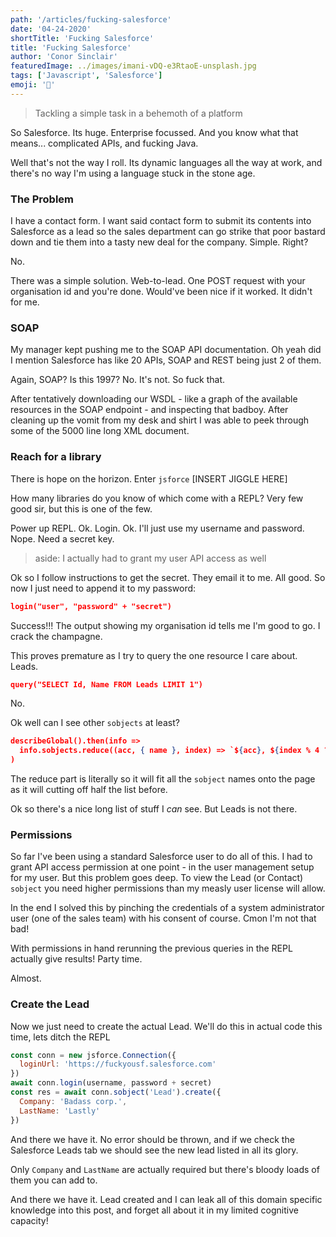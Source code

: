 ```yaml
---
path: '/articles/fucking-salesforce'
date: '04-24-2020'
shortTitle: 'Fucking Salesforce'
title: 'Fucking Salesforce'
author: 'Conor Sinclair'
featuredImage: ../images/imani-vDQ-e3RtaoE-unsplash.jpg
tags: ['Javascript', 'Salesforce']
emoji: '🍳'
---
```


> Tackling a simple task in a behemoth of a platform

So Salesforce. Its huge. Enterprise focussed. And you know what that means... complicated APIs, and fucking Java.

Well that's not the way I roll. Its dynamic languages all the way at work, and there's no way I'm using a language stuck in the stone age.

### The Problem

I have a contact form. I want said contact form to submit its contents into Salesforce as a lead so the sales department can go strike that poor bastard down and tie them into a tasty new deal for the company. Simple. Right?

No.

There was a simple solution. Web-to-lead. One POST request with your organisation id and you're done. Would've been nice if it worked. It didn't for me.

### SOAP

My manager kept pushing me to the SOAP API documentation. Oh yeah did I mention Salesforce has like 20 APIs, SOAP and REST being just 2 of them.

Again, SOAP? Is this 1997? No. It's not. So fuck that.

After tentatively downloading our WSDL - like a graph of the available resources in the SOAP endpoint - and inspecting that badboy. After cleaning up the vomit from my desk and shirt I was able to peek through some of the 5000 line long XML document.

### Reach for a library

There is hope on the horizon. Enter `jsforce` [INSERT JIGGLE HERE]

How many libraries do you know of which come with a REPL? Very few good sir, but this is one of the few.

Power up REPL. Ok. Login. Ok. I'll just use my username and password. Nope. Need a secret key.

> aside: I actually had to grant my user API access as well

Ok so I follow instructions to get the secret. They email it to me. All good. So now I just need to append it to my password:

```json
login("user", "password" + "secret")
```

Success!!! The output showing my organisation id tells me I'm good to go. I crack the champagne.

This proves premature as I try to query the one resource I care about. Leads.

```json
query("SELECT Id, Name FROM Leads LIMIT 1")
```

No.

Ok well can I see other `sobjects` at least?

```json
describeGlobal().then(info =>
  info.sobjects.reduce((acc, { name }, index) => `${acc}, ${index % 4 ? name : `\n${name}`}`, "")
)
```

The reduce part is literally so it will fit all the `sobject` names onto the page as it will cutting off half the list before.

Ok so there's a nice long list of stuff I _can_ see. But Leads is not there.

### Permissions

So far I've been using a standard Salesforce user to do all of this. I had to grant API access permission at one point - in the user management setup for my user. But this problem goes deep. To view the Lead (or Contact) `sobject` you need higher permissions than my measly user license will allow.

In the end I solved this by pinching the credentials of a system administrator user (one of the sales team) with his consent of course. Cmon I'm not that bad!

With permissions in hand rerunning the previous queries in the REPL actually give results! Party time.

Almost.

### Create the Lead

Now we just need to create the actual Lead. We'll do this in actual code this time, lets ditch the REPL

```jsx
const conn = new jsforce.Connection({
  loginUrl: 'https://fuckyousf.salesforce.com'
})
await conn.login(username, password + secret)
const res = await conn.sobject('Lead').create({
  Company: 'Badass corp.',
  LastName: 'Lastly'
})
```

And there we have it. No error should be thrown, and if we check the Salesforce Leads tab we should see the new lead listed in all its glory.

Only `Company` and `LastName` are actually required but there's bloody loads of them you can add to.

And there we have it. Lead created and I can leak all of this domain specific knowledge into this post, and forget all about it in my limited cognitive capacity!
